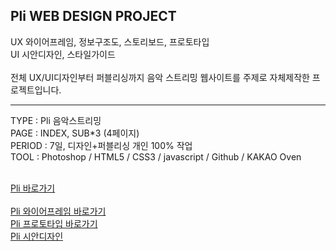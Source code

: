 ## Pli WEB DESIGN PROJECT

UX 와이어프레임, 정보구조도, 스토리보드, 프로토타입<br>
UI 시안디자인, 스타일가이드<br><br>
전체 UX/UI디자인부터 퍼블리싱까지 음악 스트리밍 웹사이트를 주제로 자체제작한 프로젝트입니다.

<hr>
TYPE : Pli 음악스트리밍 <br>
PAGE : INDEX, SUB*3 (4페이지)<br>
PERIOD : 7일, 디자인+퍼블리싱 개인 100% 작업<br>
TOOL : Photoshop / HTML5 / CSS3 / javascript / Github / KAKAO Oven<br><br>


[Pli 바로가기](https://eunbi1228.github.io/EB-ENT/index.html)<br><br>
[Pli 와이어프레임 바로가기](https://ovenapp.io/view/Q7kIWDn0NdFcBQvGuKW9jqXfuuMkpiaB/wumW9)<br>
[Pli 프로토타입 바로가기](https://ovenapp.io/view/KRZkuuyfC7Y900JTiaiRfb7KeXNOzbBF/wumW9)<br>
[Pli 시안디자인](https://github.com/eunbi1228/Pli/tree/main/photoshop)<br>
